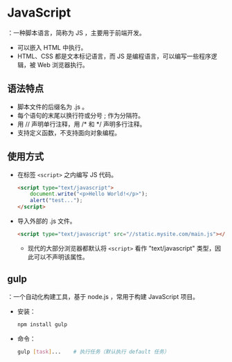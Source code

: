# JavaScript

：一种脚本语言，简称为 JS ，主要用于前端开发。
- 可以嵌入 HTML 中执行。
- HTML、CSS 都是文本标记语言，而 JS 是编程语言，可以编写一些程序逻辑，被 Web 浏览器执行。

## 语法特点

- 脚本文件的后缀名为 .js 。
- 每个语句的末尾以换行符或分号 ; 作为分隔符。
- 用 // 声明单行注释，用 /* 和 */ 声明多行注释。
- 支持定义函数，不支持面向对象编程。

## 使用方式

- 在标签 `<script>` 之内编写 JS 代码。
  ```html
  <script type="text/javascript">
      document.write("<p>Hello World!</p>");
      alert("test...");
  </script>
  ```

- 导入外部的 .js 文件。
  ```html
  <script type="text/javascript" src="//static.mysite.com/main.js"></script>
  ```
  - 现代的大部分浏览器都默认将 `<script>` 看作 "text/javascript" 类型，因此可以不声明该属性。

## gulp

：一个自动化构建工具，基于 node.js ，常用于构建 JavaScript 项目。
- 安装：
  ```sh
  npm install gulp
  ```
- 命令：
  ```sh
  gulp [task]...    # 执行任务（默认执行 default 任务）
  ```
